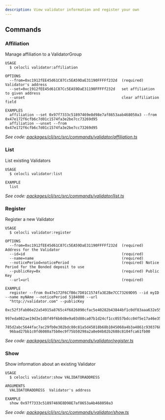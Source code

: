 ```yaml
---
description: View validator information and register your own
---
```


## Commands

### Affiliation

Manage affiliation to a ValidatorGroup

```
USAGE
  $ celocli validator:affiliation

OPTIONS
  --from=0xc1912fEE45d61C87Cc5EA59DaE31190FFFFf232d  (required) Validator's address
  --set=0xc1912fEE45d61C87Cc5EA59DaE31190FFFFf232d   set affiliation to given address
  --unset                                            clear affiliation field

EXAMPLES
  affiliation --set 0x97f7333c51897469e8d98e7af8653aab468050a3 --from 0x47e172f6cfb6c7d01c1574fa3e2be7cc73269d95
  affiliation --unset --from 0x47e172f6cfb6c7d01c1574fa3e2be7cc73269d95
```

_See code: [packages/cli/src/src/commands/validator/affiliation.ts](https://github.com/celo-org/celo-monorepo/tree/master/packages/cli/src/src/commands/validator/affiliation.ts)_

### List

List existing Validators

```
USAGE
  $ celocli validator:list

EXAMPLE
  list
```

_See code: [packages/cli/src/src/commands/validator/list.ts](https://github.com/celo-org/celo-monorepo/tree/master/packages/cli/src/src/commands/validator/list.ts)_

### Register

Register a new Validator

```
USAGE
  $ celocli validator:register

OPTIONS
  --from=0xc1912fEE45d61C87Cc5EA59DaE31190FFFFf232d  (required) Address for the Validator
  --id=id                                            (required)
  --name=name                                        (required)
  --noticePeriod=noticePeriod                        (required) Notice Period for the Bonded deposit to use
  --publicKey=0x                                     (required) Public Key
  --url=url                                          (required)

EXAMPLE
  register --from 0x47e172F6CfB6c7D01C1574fa3E2Be7CC73269D95 --id myID --name myNAme --noticePeriod 5184000 --url
  "http://validator.com" --publicKey
  0xc52f3fab06e22a54915a8765c4f6826090cfac5e40282b43844bf1c0df83aaa632e55b67869758f2291d1aabe0ebecc7cbf4236aaa45e3e0cfbf
  997eda082ae19d3e1d8f49f6b0d8e9a03d80ca07b1d24cf1cc0557bdcc04f5e17a46e35d02d0d411d956dbd5d2d2464eebd7b74ae30005d223780d
  785d2abc5644fac7ac29fb0e302bdc80c81a5d45018b68b1045068a4b3a4861c93037685fd0d252d7405011220a66a6257562d0c26dabf64485a1d
  96bad27bb1c0fd6080a75b0ec9f75b50298a2a8e04b02b2688c8104fca61fb00
```

_See code: [packages/cli/src/src/commands/validator/register.ts](https://github.com/celo-org/celo-monorepo/tree/master/packages/cli/src/src/commands/validator/register.ts)_

### Show

Show information about an existing Validator

```
USAGE
  $ celocli validator:show VALIDATORADDRESS

ARGUMENTS
  VALIDATORADDRESS  Validator's address

EXAMPLE
  show 0x97f7333c51897469E8D98E7af8653aAb468050a3
```

_See code: [packages/cli/src/src/commands/validator/show.ts](https://github.com/celo-org/celo-monorepo/tree/master/packages/cli/src/src/commands/validator/show.ts)_
